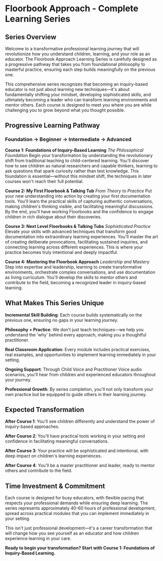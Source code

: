 # Floorbook Approach - Complete Learning Series

## Series Overview

Welcome to a transformative professional learning journey that will revolutionize how you understand children, learning, and your role as an educator. The Floorbook Approach Learning Series is carefully designed as a progressive pathway that takes you from foundational philosophy to masterful practice, ensuring each step builds meaningfully on the previous one.

This comprehensive series recognizes that becoming an inquiry-based educator is not just about learning new techniques—it's about fundamentally shifting your mindset, developing sophisticated skills, and ultimately becoming a leader who can transform learning environments and mentor others. Each course is designed to meet you where you are while challenging you to grow beyond what you thought possible.

## Progressive Learning Pathway

### **Foundation → Beginner → Intermediate → Advanced**

**Course 1: Foundations of Inquiry-Based Learning**
*The Philosophical Foundation*
Begin your transformation by understanding the revolutionary shift from traditional teaching to child-centered learning. You'll discover how to see children as natural researchers and capable thinkers, learning to ask questions that spark curiosity rather than test knowledge. This foundation is essential—without this mindset shift, the techniques in later courses won't reach their full potential.

**Course 2: My First Floorbook & Talking Tub**
*From Theory to Practice*
Put your new understanding into action by creating your first documentation tools. You'll learn the practical skills of capturing authentic conversations, making children's thinking visible, and facilitating meaningful discussions. By the end, you'll have working Floorbooks and the confidence to engage children in rich dialogue about their discoveries.

**Course 3: Next Level Floorbooks & Talking Tubs**
*Sophisticated Practice*
Elevate your skills with advanced techniques that transform good documentation into extraordinary learning experiences. You'll master the art of creating deliberate provocations, facilitating sustained inquiries, and connecting learning across different experiences. This is where your practice becomes truly intentional and deeply impactful.

**Course 4: Mastering the Floorbook Approach**
*Leadership and Mastery*
Step into expertise and leadership, learning to create transformative environments, orchestrate complex conversations, and use documentation as living curriculum. You'll develop the skills to mentor others and contribute to the field, becoming a recognized leader in inquiry-based learning.

## What Makes This Series Unique

**Incremental Skill Building**: Each course builds systematically on the previous one, ensuring no gaps in your learning journey.

**Philosophy + Practice**: We don't just teach techniques—we help you understand the 'why' behind every approach, making you a thoughtful practitioner.

**Real Classroom Application**: Every module includes practical exercises, real examples, and opportunities to implement learning immediately in your setting.

**Ongoing Support**: Through Child Voice and Practitioner Voice audio scenarios, you'll hear from children and experienced educators throughout your journey.

**Professional Growth**: By series completion, you'll not only transform your own practice but be equipped to guide others in their learning journey.

## Expected Transformation

**After Course 1**: You'll see children differently and understand the power of inquiry-based approaches.

**After Course 2**: You'll have practical tools working in your setting and confidence in facilitating meaningful conversations.

**After Course 3**: Your practice will be sophisticated and intentional, with deep impact on children's learning experiences.

**After Course 4**: You'll be a master practitioner and leader, ready to mentor others and contribute to the field.

## Time Investment & Commitment

Each course is designed for busy educators, with flexible pacing that respects your professional demands while ensuring deep learning. The series represents approximately 40-60 hours of professional development, spread across practical modules that you can implement immediately in your setting.

This isn't just professional development—it's a career transformation that will change how you see yourself as an educator and how children experience learning in your care.

**Ready to begin your transformation? Start with Course 1: Foundations of Inquiry-Based Learning.**
